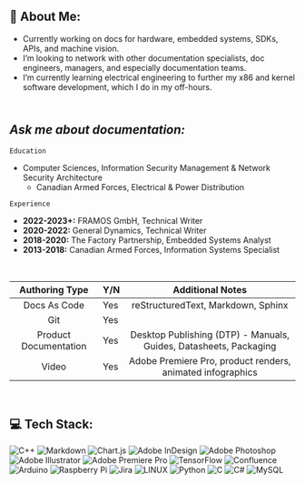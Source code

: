 ## 🤖 About Me:
+ Currently working on docs for hardware, embedded systems, SDKs, APIs, and machine vision.<br>
+ I’m looking to network with other documentation specialists, doc engineers, managers, and especially documentation teams.<br>
+ I’m currently learning electrical engineering to further my x86 and kernel software development, which I do in my off-hours.<br>

<br><i>Ask me about documentation:</i><br>
---

`Education`
  - Computer Sciences, Information Security Management & Network Security Architecture
    + Canadian Armed Forces, Electrical & Power Distribution
  
 `Experience`
  - **2022-2023+:** FRAMOS GmbH, Technical Writer
  - **2020-2022:** General Dynamics, Technical Writer
  - **2018-2020:** The Factory Partnership, Embedded Systems Analyst
  - **2013-2018:** Canadian Armed Forces, Information Systems Specialist

<br>

|   **Authoring Type**  | **Y/N**        |                        **Additional Notes**                       |
|:---------------------:|----------------|:-----------------------------------------------------------------:|
| Docs As Code          |       Yes      | reStructuredText, Markdown, Sphinx                                |
| Git                   |       Yes      | <!-- Not applicable -->                                           |
| Product Documentation |       Yes      | Desktop Publishing (DTP) - Manuals, Guides, Datasheets, Packaging |
| Video                 |       Yes      | Adobe Premiere Pro, product renders, animated infographics        |

<br>

## 💻 Tech Stack: <br>

![C++](https://img.shields.io/badge/c++-%2300599C.svg?style=for-the-badge&logo=c%2B%2B&logoColor=white) 
![Markdown](https://img.shields.io/badge/markdown-%23000000.svg?style=for-the-badge&logo=markdown&logoColor=white) 
![Chart.js](https://img.shields.io/badge/chart.js-F5788D.svg?style=for-the-badge&logo=chart.js&logoColor=white) 
![Adobe InDesign](https://img.shields.io/badge/Adobe%20InDesign-49021F?style=for-the-badge&logo=adobeindesign&logoColor=white) 
![Adobe Photoshop](https://img.shields.io/badge/adobephotoshop-%2331A8FF.svg?style=for-the-badge&logo=adobephotoshop&logoColor=white) 
![Adobe Illustrator](https://img.shields.io/badge/adobeillustrator-%23FF9A00.svg?style=for-the-badge&logo=adobeillustrator&logoColor=white) 
![Adobe Premiere Pro](https://img.shields.io/badge/Adobe%20Premiere%20Pro-9999FF.svg?style=for-the-badge&logo=Adobe%20Premiere%20Pro&logoColor=white) ![TensorFlow](https://img.shields.io/badge/TensorFlow-%23FF6F00.svg?style=for-the-badge&logo=TensorFlow&logoColor=white) 
![Confluence](https://img.shields.io/badge/confluence-%23172BF4.svg?style=for-the-badge&logo=confluence&logoColor=white) 
![Arduino](https://img.shields.io/badge/-Arduino-00979D?style=for-the-badge&logo=Arduino&logoColor=white) 
![Raspberry Pi](https://img.shields.io/badge/-RaspberryPi-C51A4A?style=for-the-badge&logo=Raspberry-Pi) ![Jira](https://img.shields.io/badge/jira-%230A0FFF.svg?style=for-the-badge&logo=jira&logoColor=white) 
![LINUX](https://img.shields.io/badge/Linux-FCC624?style=for-the-badge&logo=linux&logoColor=black) 
![Python](https://img.shields.io/badge/python-3670A0?style=for-the-badge&logo=python&logoColor=ffdd54) ![C](https://img.shields.io/badge/c-%2300599C.svg?style=for-the-badge&logo=c&logoColor=white) 
![C#](https://img.shields.io/badge/c%23-%23239120.svg?style=for-the-badge&logo=c-sharp&logoColor=white) 
![MySQL](https://img.shields.io/badge/mysql-%2300f.svg?style=for-the-badge&logo=mysql&logoColor=white)
